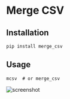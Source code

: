 # Merge CSV

## Installation
```shell
pip install merge_csv
```

## Usage
```shell
mcsv  # or merge_csv
```

![screenshot](static/screenshot.png)
